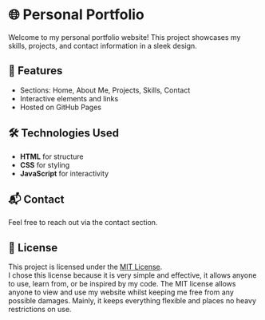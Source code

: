 # 🌐 Personal Portfolio  

Welcome to my personal portfolio website! This project showcases my skills, projects, and contact information in a sleek design.  

## 🚀 Features  
- Sections: Home, About Me, Projects, Skills, Contact  
- Interactive elements and links
- Hosted on GitHub Pages  

## 🛠️ Technologies Used  
- **HTML** for structure  
- **CSS** for styling  
- **JavaScript** for interactivity  

## 📬 Contact  
Feel free to reach out via the contact section.  

## 📌 License  
This project is licensed under the [MIT License](LICENSE).  
I chose this license because it is very simple and effective, it allows anyone to use, learn from, or be inspired by my code. The MIT license allows anyone to view and use my website whilst keeping me free from any possible damages. Mainly, it keeps everything flexible and places no heavy restrictions on use.
